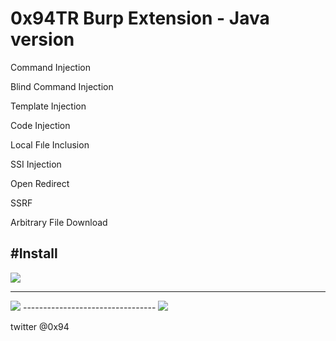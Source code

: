 
# 0x94TR Burp Extension - Java version

Command Injection

Blind Command Injection

Template Injection

Code Injection

Local Fıle Inclusion

SSI Injection

Open Redirect

SSRF

Arbitrary File Download



#Install
-----------------------------
<img src="https://raw.githubusercontent.com/antichown/0x94TR/master/94_1.png">

---------------------------------

<img src="https://raw.githubusercontent.com/antichown/0x94TR/master/94_2.png">
---------------------------------

<img src="https://raw.githubusercontent.com/antichown/0x94TR/master/94_3.png">

twitter @0x94
